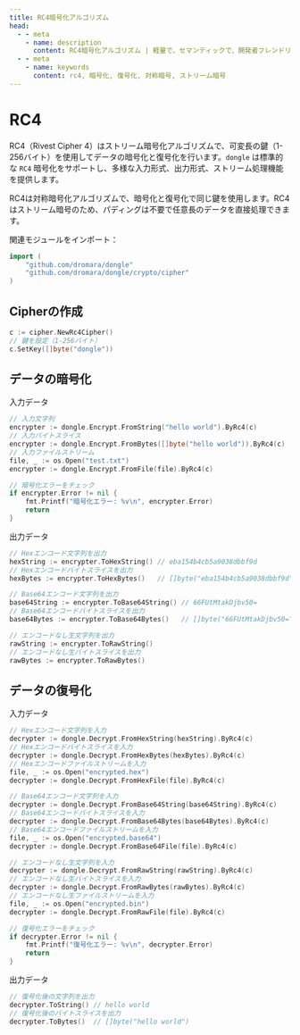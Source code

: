 ```yaml
---
title: RC4暗号化アルゴリズム
head:
  - - meta
    - name: description
      content: RC4暗号化アルゴリズム | 軽量で、セマンティックで、開発者フレンドリーなgolang エンコード&暗号ライブラリ
  - - meta
    - name: keywords
      content: rc4, 暗号化, 復号化, 対称暗号, ストリーム暗号
---
```


# RC4

RC4（Rivest Cipher 4）はストリーム暗号化アルゴリズムで、可変長の鍵（1-256バイト）を使用してデータの暗号化と復号化を行います。`dongle` は標準的な `RC4` 暗号化をサポートし、多様な入力形式、出力形式、ストリーム処理機能を提供します。

RC4は対称暗号化アルゴリズムで、暗号化と復号化で同じ鍵を使用します。RC4はストリーム暗号のため、パディングは不要で任意長のデータを直接処理できます。

関連モジュールをインポート：
```go
import (
    "github.com/dromara/dongle"
    "github.com/dromara/dongle/crypto/cipher"
)
```

## Cipherの作成

```go
c := cipher.NewRc4Cipher()
// 鍵を設定（1-256バイト）
c.SetKey([]byte("dongle"))  
```

## データの暗号化
 入力データ

```go
// 入力文字列
encrypter := dongle.Encrypt.FromString("hello world").ByRc4(c)
// 入力バイトスライス
encrypter := dongle.Encrypt.FromBytes([]byte("hello world")).ByRc4(c)
// 入力ファイルストリーム
file, _ := os.Open("test.txt")
encrypter := dongle.Encrypt.FromFile(file).ByRc4(c)

// 暗号化エラーをチェック
if encrypter.Error != nil {
	fmt.Printf("暗号化エラー: %v\n", encrypter.Error)
	return
}
```

出力データ
```go
// Hexエンコード文字列を出力
hexString := encrypter.ToHexString() // eba154b4cb5a9038dbbf9d
// Hexエンコードバイトスライスを出力
hexBytes := encrypter.ToHexBytes()   // []byte("eba154b4cb5a9038dbbf9d")

// Base64エンコード文字列を出力
base64String := encrypter.ToBase64String() // 66FUtMtakDjbv50=
// Base64エンコードバイトスライスを出力
base64Bytes := encrypter.ToBase64Bytes()   // []byte("66FUtMtakDjbv50=")

// エンコードなし生文字列を出力
rawString := encrypter.ToRawString()
// エンコードなし生バイトスライスを出力
rawBytes := encrypter.ToRawBytes() 
```

## データの復号化

 入力データ
```go
// Hexエンコード文字列を入力
decrypter := dongle.Decrypt.FromHexString(hexString).ByRc4(c)
// Hexエンコードバイトスライスを入力
decrypter := dongle.Decrypt.FromHexBytes(hexBytes).ByRc4(c)
// Hexエンコードファイルストリームを入力
file, _ := os.Open("encrypted.hex")
decrypter := dongle.Decrypt.FromHexFile(file).ByRc4(c)

// Base64エンコード文字列を入力
decrypter := dongle.Decrypt.FromBase64String(base64String).ByRc4(c)
// Base64エンコードバイトスライスを入力
decrypter := dongle.Decrypt.FromBase64Bytes(base64Bytes).ByRc4(c)
// Base64エンコードファイルストリームを入力
file, _ := os.Open("encrypted.base64")
decrypter := dongle.Decrypt.FromBase64File(file).ByRc4(c)

// エンコードなし生文字列を入力
decrypter := dongle.Decrypt.FromRawString(rawString).ByRc4(c)
// エンコードなし生バイトスライスを入力
decrypter := dongle.Decrypt.FromRawBytes(rawBytes).ByRc4(c)
// エンコードなし生ファイルストリームを入力
file, _ := os.Open("encrypted.bin") 
decrypter := dongle.Decrypt.FromRawFile(file).ByRc4(c)

// 復号化エラーをチェック
if decrypter.Error != nil {
	fmt.Printf("復号化エラー: %v\n", decrypter.Error)
	return
}
```

出力データ
```go
// 復号化後の文字列を出力
decrypter.ToString() // hello world
// 復号化後のバイトスライスを出力
decrypter.ToBytes()  // []byte("hello world")
```